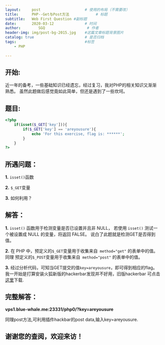 ```yaml
---
layout:     post                    # 使用的布局（不需要改）
title:      PHP--Get与Post方法            # 标题 
subtitle:   Web First Question #副标题
date:       2020-03-12              # 时间
author:        SGQ                   # 作者
header-img: img/post-bg-2015.jpg    #这篇文章标题背景图片
catalog: true                       # 是否归档
tags:                               #标签
    - PHP  
    
---
```


## 开始:

近一年的备考，一些基础知识已经遗忘，经过复习，我对PHP的相关知识又渐渐熟悉。
虽然此题做后感觉竟如此简单，但还是遇到了一些坎坷。

## 题目:

```php
<?php
	if(isset($_GET['key'])){
		if($_GET['key'] == 'areyousure'){
			echo 'For this exercise, flag is: ******';
		}
	}
?>

```

## 所遇问题：
**1.** `isset()`函数

**2.** `$_GET`变量

**3.** 如何利用？


## 解答：
**1.** `isset()` 函数用于检测变量是否已设置并且非 NULL，
若使用 `isset()` 测试一个被设置成 NULL 的变量，将返回 FALSE。
说白了此题就是检测GET是否得到值。

**2.** 在 PHP 中，预定义的` $_GET `变量用于收集来自` method="get"` 的表单中的值。
同理 预定义的` $_POST `变量用于收集来自` method="post"` 的表单中的值。

**3.** 经过分析代码，可知当GET提交的值`key=areyousure`，即可得到相应的flag。
我一开始是打算安装火狐新版的hackerbar发现并不好用，旧版hackerbar 可点击[这里](https://www.jianshu.com/p/d96e90f5a812)下载.



## 完整解答：

**vps1.blue-whale.me:23331/php0/?key=areyousure**

同理post方法,可利用插件hackbar的post data,输入key=areyousure.

## 谢谢您的查阅，欢迎来访！


